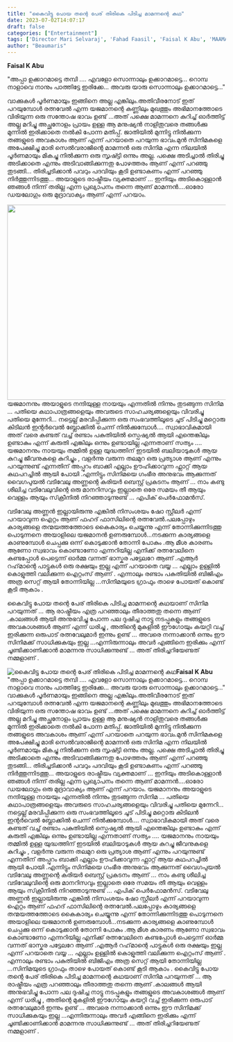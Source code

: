 ```yaml
---
title: "കൈവിട്ടു പോയ തന്റെ പേര് തിരികെ പിടിച്ച മാമന്നന്റെ കഥ"
date: 2023-07-02T14:07:17
draft: false
categories: ["Entertainment"]
tags: ['Director Mari Selvaraj', 'Fahad Faasil', 'Faisal K Abu', 'MAAMANNAN', 'udayanidhi stalin', 'vadivelu']
author: "Beaumaris"
---
```


<strong>Faisal K Abu </strong>

"അപ്പാ ഉക്കാറമാട്ടെ തമ്പി ....
എവളോ സൊന്നാലും ഉക്കാറമാട്ടെ...
റൊമ്പ നാളാവെ നാനും പാത്തിട്ടേ ഇരിക്കേ...
അവരു യാരു സൊന്നാലും ഉക്കാറമാട്ടെ..."

വാക്കുകൾ പൂർണമായും ഇങ്ങിനെ അല്ല എങ്കിലും.അതിവീരനോട് ഇത് പറയുമ്പോൾ രത്നവേൽ എന്ന യജമാനന്റെ കണ്ണിലും മുഖത്തും അഭിമാനത്തോടെ വിരിയുന്ന ഒരു സന്തോഷ ഭാവം ഉണ്ട് ...അത് പക്ഷെ മാമന്നനെ കുറിച്ച് ഓർത്തിട്ട്‌ അല്ല മറിച്ചു അച്ഛനോളം പ്രായം ഉള്ള ആ മനുഷ്യൻ നാളിതുവരെ തങ്ങൾക്കു മുന്നിൽ ഇരിക്കാതെ നൽകി പോന്ന മതിപ്പ്. ജാതിയിൽ മുന്നിട്ടു നിൽക്കുന്ന തങ്ങളുടെ അവകാശം ആണ് എന്ന് പറയാതെ പറയുന്ന ഭാവം.മുൻ സിനിമകളെ അപേക്ഷിച്ചു മാരി സെൽവരാജിന്റെ മാമന്നൻ ഒരു സിനിമ എന്ന നിലയിൽ പൂർണമായും മികച്ചു നിൽക്കുന്ന ഒരു സൃഷ്ട്ടി ഒന്നും അല്ല. പക്ഷെ അടിച്ചാൽ തിരിച്ചു അടിക്കാതെ എന്നും അടിവാങ്ങിക്കുന്നതു പോഴത്തരം ആണ് എന്ന് പറഞ്ഞു തുടങ്ങി... തിരിച്ചടിക്കാൻ പവറും പദവിയും കൂടി ഉണ്ടാകണം എന്ന് പറഞ്ഞു നിർത്തുന്നിടത്തു... അയാളുടെ രാഷ്ട്രീയം വ്യക്തമാണ് ... ഇനിയും അടികൊള്ളാൻ ഞങ്ങൾ നിന്ന് തരില്ല എന്ന പ്രഖ്യാപനം തന്നെ ആണ് മാമന്നൻ....ഓരോ ഡയലോഗും ഒരു മുദ്രാവാക്യം ആണ് എന്ന് പറയാം.

<a href="https://cdn.boolokam.com/articles/2023/07/ffg.webp"><img class="size-large wp-image-401824 aligncenter" src="https://cdn.boolokam.com/articles/2023/07/ffg-1024x576.webp" alt="" width="800" height="450" /></a>യജമാനനും അയാളുടെ നന്ദിയുള്ള നായയും എന്നതിൽ നിന്നും തുടങ്ങുന്ന സിനിമ ... പതിയെ കഥാപാത്രങ്ങളെയും അവരുടെ സാഹചര്യങ്ങളെയും വിവരിച്ചു പതിയെ മുന്നേറി... നട്ടെല്ല് മരവിപ്പിക്കുന്ന ഒരു സംഭവത്തിലൂടെ ചൂട് പിടിച്ചു മറ്റൊരു കിടിലൻ ഇന്റർവെൽ ബ്ലോക്കിൽ ചെന്ന് നിൽക്കുമ്പോൾ.... സ്വാഭാവികമായി അത് വരെ കണ്ടത് വച്ച് രണ്ടാം പകുതിയിൽ സ്പെഷ്യൽ ആയി എന്തെങ്കിലും ഉണ്ടാകും എന്ന് കരുതി എങ്കിലും ഒന്നും ഉണ്ടായില്ല എന്നതാണ് സത്യം .... യജമാനനും നായയും തമ്മിൽ ഉള്ള യുദ്ധത്തിന് ഇടയിൽ ബലിയാടുകൾ ആയ കുറച്ചു ജീവനുകളെ കുറിച്ചും , വളർന്നു വരുന്ന തലമുറ ഒരു പ്രത്യാശ ആണ് എന്നും പറയുന്നുണ്ട് എന്നതിന് അപ്പുറം ബാക്കി എല്ലാം ഊഹിക്കാവുന്ന ഫ്ലാറ്റ്‌ ആയ കഥപറച്ചിൽ ആയി പോയി .എന്നിട്ടും സിനിമയെ ഗംഭീര അനുഭവം ആക്കുന്നത് വൈ‌ഗപുയൽ വടിവേലു അണ്ണന്റെ കരിയർ ബെസ്റ്റ്‌ പ്രകടനം ആണ് ... നാം കണ്ടു ശീലിച്ച വടിവേലുവിന്റെ ഒരു മാനറിസവും ഇല്ലാതെ ഒരേ സമയം തീ ആയും വെള്ളം ആയും സ്‌ക്രീനിൽ നിറഞ്ഞാടുന്നുണ്ട് ... എപിക് പെർഫോമൻസ്.

വടിവേലു അണ്ണൻ ഇല്ലായിരുന്നു എങ്കിൽ നിസംശയം ഷോ സ്റ്റീലർ എന്ന് പറയാവുന്ന ഐറ്റം ആണ് ഫഹദ് ഫാസിലിന്റെ രത്നവേൽ.പലപ്പോഴും കാര്യങ്ങളെ തന്മയത്തത്തോടെ കൈകാര്യം ചെയ്യുന്നു എന്ന് തോന്നിക്കുന്നിടത്തു പൊടുന്നനെ അയാളിലെ യജമാനൻ ഉണരുമ്പോൾ...നടക്കുന്ന കാര്യങ്ങളെ കാണുമ്പോൾ ചെപ്പക്കു ഒന്ന് കൊടുക്കാൻ തോന്നി പോകും .ആ മീശ കാരണം ആണോ സ്വഭാവം കൊണ്ടാണോ എന്നറിയില്ല എനിക്ക് രത്നവേലിനെ കണ്ടപ്പോൾ പെട്ടെന്ന് ഓർമ്മ വന്നത് ഭാസ്കര പട്ടേലറേ ആണ് .എആർ റഹ്‌മാന്റെ പാട്ടുകൾ ഒരു രക്ഷയും ഇല്ല എന്ന് പറയാതെ വയ്യ ... എല്ലാം ഉള്ളിൽ കൊളുത്തി വലിക്കുന്ന ഐറ്റംസ് ആണ് . എന്നാലും രണ്ടാം പകുതിയിൽ ബിജിഎം അത്ര സെറ്റ് ആയി തോന്നിയില്ല ...സിനിമയുടെ ഗ്രാഫും താഴെ പോയത് കൊണ്ട് കൂടി ആകാം .

കൈവിട്ടു പോയ തന്റെ പേര് തിരികെ പിടിച്ച മാമന്നന്റെ കഥയാണ് സിനിമ പറയുന്നത് ... ആ രാഷ്ട്രീയം എത്ര പറഞ്ഞാലും തീരാത്തതു തന്നെ ആണ് .കാലങ്ങൾ ആയി അനുഭവിച്ചു പോന്ന പല ദുഷിച്ച നാട്ടു നടപ്പുകളും തങ്ങളുടെ അവകാശങ്ങൾ ആണ് എന്ന് ധരിച്ചു , അതിന്റെ മുകളിൽ ഈഗോയും കയറ്റി വച്ച് ഇരിക്കുന്ന ഒരുപാട് രത്നവേലുമാർ ഇന്നും ഉണ്ട് ... അവരെ നന്നാക്കാൻ ഒന്നും ഈ സിനിമക്ക് സാധിക്കുകയും ഇല്ല ...എന്നിരുന്നാലും അവർ എങ്ങിനെ ഇരിക്കും എന്ന് ചൂണ്ടിക്കാണിക്കാൻ മാമന്നനു സാധിക്കുന്നുണ്ട് ... അത് തിരിച്ചറിയേണ്ടത് നമ്മളാണ് .


![കൈവിട്ടു പോയ തന്റെ പേര് തിരികെ പിടിച്ച മാമന്നന്റെ കഥ](https://cdn.boolokam.com/articles/2023/07/ffg-1024x576.webp)**Faisal K Abu** "അപ്പാ ഉക്കാറമാട്ടെ തമ്പി .... എവളോ സൊന്നാലും ഉക്കാറമാട്ടെ... റൊമ്പ നാളാവെ നാനും പാത്തിട്ടേ ഇരിക്കേ... അവരു യാരു സൊന്നാലും ഉക്കാറമാട്ടെ..." വാക്കുകൾ പൂർണമായും ഇങ്ങിനെ അല്ല എങ്കിലും.അതിവീരനോട് ഇത് പറയുമ്പോൾ രത്നവേൽ എന്ന യജമാനന്റെ കണ്ണിലും മുഖത്തും അഭിമാനത്തോടെ വിരിയുന്ന ഒരു സന്തോഷ ഭാവം ഉണ്ട് ...അത് പക്ഷെ മാമന്നനെ കുറിച്ച് ഓർത്തിട്ട്‌ അല്ല മറിച്ചു അച്ഛനോളം പ്രായം ഉള്ള ആ മനുഷ്യൻ നാളിതുവരെ തങ്ങൾക്കു മുന്നിൽ ഇരിക്കാതെ നൽകി പോന്ന മതിപ്പ്. ജാതിയിൽ മുന്നിട്ടു നിൽക്കുന്ന തങ്ങളുടെ അവകാശം ആണ് എന്ന് പറയാതെ പറയുന്ന ഭാവം.മുൻ സിനിമകളെ അപേക്ഷിച്ചു മാരി സെൽവരാജിന്റെ മാമന്നൻ ഒരു സിനിമ എന്ന നിലയിൽ പൂർണമായും മികച്ചു നിൽക്കുന്ന ഒരു സൃഷ്ട്ടി ഒന്നും അല്ല. പക്ഷെ അടിച്ചാൽ തിരിച്ചു അടിക്കാതെ എന്നും അടിവാങ്ങിക്കുന്നതു പോഴത്തരം ആണ് എന്ന് പറഞ്ഞു തുടങ്ങി... തിരിച്ചടിക്കാൻ പവറും പദവിയും കൂടി ഉണ്ടാകണം എന്ന് പറഞ്ഞു നിർത്തുന്നിടത്തു... അയാളുടെ രാഷ്ട്രീയം വ്യക്തമാണ് ... ഇനിയും അടികൊള്ളാൻ ഞങ്ങൾ നിന്ന് തരില്ല എന്ന പ്രഖ്യാപനം തന്നെ ആണ് മാമന്നൻ....ഓരോ ഡയലോഗും ഒരു മുദ്രാവാക്യം ആണ് എന്ന് പറയാം. [](https://cdn.boolokam.com/articles/2023/07/ffg.webp)യജമാനനും അയാളുടെ നന്ദിയുള്ള നായയും എന്നതിൽ നിന്നും തുടങ്ങുന്ന സിനിമ ... പതിയെ കഥാപാത്രങ്ങളെയും അവരുടെ സാഹചര്യങ്ങളെയും വിവരിച്ചു പതിയെ മുന്നേറി... നട്ടെല്ല് മരവിപ്പിക്കുന്ന ഒരു സംഭവത്തിലൂടെ ചൂട് പിടിച്ചു മറ്റൊരു കിടിലൻ ഇന്റർവെൽ ബ്ലോക്കിൽ ചെന്ന് നിൽക്കുമ്പോൾ.... സ്വാഭാവികമായി അത് വരെ കണ്ടത് വച്ച് രണ്ടാം പകുതിയിൽ സ്പെഷ്യൽ ആയി എന്തെങ്കിലും ഉണ്ടാകും എന്ന് കരുതി എങ്കിലും ഒന്നും ഉണ്ടായില്ല എന്നതാണ് സത്യം .... യജമാനനും നായയും തമ്മിൽ ഉള്ള യുദ്ധത്തിന് ഇടയിൽ ബലിയാടുകൾ ആയ കുറച്ചു ജീവനുകളെ കുറിച്ചും , വളർന്നു വരുന്ന തലമുറ ഒരു പ്രത്യാശ ആണ് എന്നും പറയുന്നുണ്ട് എന്നതിന് അപ്പുറം ബാക്കി എല്ലാം ഊഹിക്കാവുന്ന ഫ്ലാറ്റ്‌ ആയ കഥപറച്ചിൽ ആയി പോയി .എന്നിട്ടും സിനിമയെ ഗംഭീര അനുഭവം ആക്കുന്നത് വൈ‌ഗപുയൽ വടിവേലു അണ്ണന്റെ കരിയർ ബെസ്റ്റ്‌ പ്രകടനം ആണ് ... നാം കണ്ടു ശീലിച്ച വടിവേലുവിന്റെ ഒരു മാനറിസവും ഇല്ലാതെ ഒരേ സമയം തീ ആയും വെള്ളം ആയും സ്‌ക്രീനിൽ നിറഞ്ഞാടുന്നുണ്ട് ... എപിക് പെർഫോമൻസ്. വടിവേലു അണ്ണൻ ഇല്ലായിരുന്നു എങ്കിൽ നിസംശയം ഷോ സ്റ്റീലർ എന്ന് പറയാവുന്ന ഐറ്റം ആണ് ഫഹദ് ഫാസിലിന്റെ രത്നവേൽ.പലപ്പോഴും കാര്യങ്ങളെ തന്മയത്തത്തോടെ കൈകാര്യം ചെയ്യുന്നു എന്ന് തോന്നിക്കുന്നിടത്തു പൊടുന്നനെ അയാളിലെ യജമാനൻ ഉണരുമ്പോൾ...നടക്കുന്ന കാര്യങ്ങളെ കാണുമ്പോൾ ചെപ്പക്കു ഒന്ന് കൊടുക്കാൻ തോന്നി പോകും .ആ മീശ കാരണം ആണോ സ്വഭാവം കൊണ്ടാണോ എന്നറിയില്ല എനിക്ക് രത്നവേലിനെ കണ്ടപ്പോൾ പെട്ടെന്ന് ഓർമ്മ വന്നത് ഭാസ്കര പട്ടേലറേ ആണ് .എആർ റഹ്‌മാന്റെ പാട്ടുകൾ ഒരു രക്ഷയും ഇല്ല എന്ന് പറയാതെ വയ്യ ... എല്ലാം ഉള്ളിൽ കൊളുത്തി വലിക്കുന്ന ഐറ്റംസ് ആണ് . എന്നാലും രണ്ടാം പകുതിയിൽ ബിജിഎം അത്ര സെറ്റ് ആയി തോന്നിയില്ല ...സിനിമയുടെ ഗ്രാഫും താഴെ പോയത് കൊണ്ട് കൂടി ആകാം . കൈവിട്ടു പോയ തന്റെ പേര് തിരികെ പിടിച്ച മാമന്നന്റെ കഥയാണ് സിനിമ പറയുന്നത് ... ആ രാഷ്ട്രീയം എത്ര പറഞ്ഞാലും തീരാത്തതു തന്നെ ആണ് .കാലങ്ങൾ ആയി അനുഭവിച്ചു പോന്ന പല ദുഷിച്ച നാട്ടു നടപ്പുകളും തങ്ങളുടെ അവകാശങ്ങൾ ആണ് എന്ന് ധരിച്ചു , അതിന്റെ മുകളിൽ ഈഗോയും കയറ്റി വച്ച് ഇരിക്കുന്ന ഒരുപാട് രത്നവേലുമാർ ഇന്നും ഉണ്ട് ... അവരെ നന്നാക്കാൻ ഒന്നും ഈ സിനിമക്ക് സാധിക്കുകയും ഇല്ല ...എന്നിരുന്നാലും അവർ എങ്ങിനെ ഇരിക്കും എന്ന് ചൂണ്ടിക്കാണിക്കാൻ മാമന്നനു സാധിക്കുന്നുണ്ട് ... അത് തിരിച്ചറിയേണ്ടത് നമ്മളാണ് .
